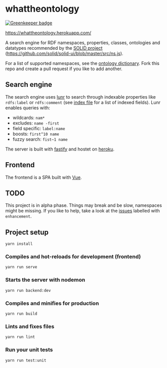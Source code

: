 # whattheontology

[![Greenkeeper badge](https://badges.greenkeeper.io/tuelsch/whattheontology.svg)](https://greenkeeper.io/)

https://whattheontology.herokuapp.com/

A search engine for RDF namespaces, properties, classes, ontologies and datatypes recommended by the [SOLID project](https://solid.mit.edu/) (https://github.com/solid/solid-ui/blob/master/src/ns.js).

For a list of supported namespaces, see the [ontology dictionary](https://github.com/tuelsch/whattheontology/blob/master/server/ontology-dictionary.mjs). Fork this repo and create a pull request if you like to add another.

## Search engine
The search engine uses [lunr](https://lunrjs.com/) to search through indexable properties like `rdfs:label` or `rdfs:comment` (see [index file](https://github.com/tuelsch/whattheontology/blob/master/server/index.mjs) for a list of indexed fields). Lunr enables queries with:
- wildcards: `nam*`
- excludes: `name -first`
- field specific: `label:name`
- boosts: `first^10 name`
- fuzzy search: `fist~1 name`

The server is built with [fastify]() and hostet on [heroku]().

## Frontend
The frontend is a SPA built with [Vue]().

## TODO
This project is in alpha phase. Things may break and be slow, namespaces might be missing. If you like to help, take a look at the [issues](https://github.com/tuelsch/whattheontology/issues?utf8=%E2%9C%93&q=is%3Aissue+is%3Aopen+label%3Aenhancement) labelled with `enhancement`.

## Project setup
```
yarn install
```

### Compiles and hot-reloads for development (frontend)
```
yarn run serve
```

### Starts the server with nodemon
```
yarn run backend:dev
```

### Compiles and minifies for production
```
yarn run build
```

### Lints and fixes files
```
yarn run lint
```

### Run your unit tests
```
yarn run test:unit
```
